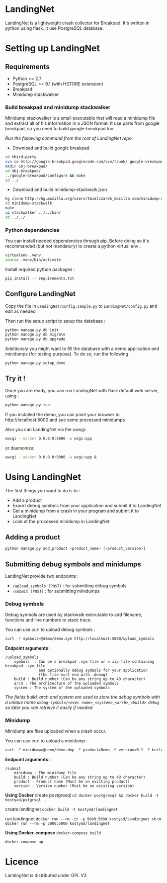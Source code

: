 # LandingNet
LandingNet is a lightweight crash collector for Breakpad. It's written in python using flask. It use PostgreSQL database.

# Setting up LandingNet 

## Requirements
- Python >= 2.7
- PostgreSQL >= 9.1 (with HSTORE extension)
- Breakpad
- Minidump stackwalker

### Build breakpad and minidump stackwalker
Minidump stackwalker is a small executable that will read a minidump file and extract all of his information in a JSON format. 
It use parts from google breakpad, so you need to build google-breakpad too.

*Run the following command from the root of LandingNet repo*

- Download and build google breakpad

```bash
cd third-party
svn co http://google-breakpad.googlecode.com/svn/trunk/ google-breakpad
mkdir obj-breakpad/
cd obj-breakpad/ 
../google-breakpad/configure && make
cd ../
```

- Download and build minidump-stackwalk json

```bash
hg clone http://hg.mozilla.org/users/tmielczarek_mozilla.com/minidump-stackwalk -b json
cd minidump-stackwalk
make
cp stackwalker ../../bin/
cd ../../
```

### Python dependencies
You can install needed dependencies through pip. Before doing so it's recommanded (but not mandatory) to create a python virtual env : 

```bash
virtualenv .venv
source .venv/bin/activate
```

Install required python packages : 
```bash
pip install -r requirements.txt
```

## Configure LandingNet
Copy the file in `LandingNet/config.sample.py` to `LandingNet/config.py` and edit as needed 

Then run the setup script to setup the database : 

```bash
python manage.py db init
python manage.py db migrate
python manage.py db upgrade
```

Additionaly you might want to fill the database with a demo application and minidumps (for testing purpose). To do so, run the following : 
```bash
python manage.py setup_demo
```

## Try it !
Once you are ready, you can run LandingNet with flask default web server, using : 

```bash
python manage.py run
```

If you installed the demo, you can point your browser to http://localhost:5000 and see some processed minidumps

Also you can LandingNet via the uwsgi:

```bash
uwsgi --socket 0.0.0.0:5000 -w wsgi:app
```

or daemonize:

```bash
uwsgi --socket 0.0.0.0:5000 -w wsgi:app &
```

# Using LandingNet
The first things you want to do is to : 

- Add a product 
- Export debug symbols from your application and submit it to LandingNet
- Get a minidump from a crash in your program and submit it to LandingNet
- Look at the processed minidump in LandingNet

## Adding a product
```bash
python manage.py add_product <product_name> [<product_version>]
```

## Submitting debug symbols and minidumps
LandingNet provide two endpoints : 

- `/upload_symbols (POST)` : for submitting debug symbols
- `/submit (POST)` : for submitting minidumps

### Debug symbols
Debug symbols are used by stackwalk executable to add filename, functions and line numbers to stack trace. 

You can use curl to upload debug symbols : 

```bash
curl -F symbols=@demo/demo.sym http://localhost:5000/upload_symbols
```

**Endpoint arguments :**
```
/upload_symbols
    symbols  : Can be a breakpad .sym file or a zip file containing breakpad .sym file 
               and optionally debug symbols for your application 
               (the file must end with .debug)
    build : Build number (Can be any string up to 40 character)
    arch : The architecture of the uploaded symbols
    system : The system of the uploaded symbols
```

*The fields build, arch and system are used to store the debug symbols with a unique name `debug-symbols/<exec name>_<system>_<arch>_<build>.debug` so later you can retreive it easily if needed*

### Minidump
Minidump are files uploaded when a crash occur.

You can use curl to upload a minidump : 
```bash
curl -F minidump=@demo/demo.dmp -F product=Demo -F version=0.1 -F build=foobar http://localhost:5000/submit
```

**Endpoint arguments :**
```
/submit
    minidump : The minidump file
    build : Build number (Can be any string up to 40 character)
    product : Product name (Must be an existing product)
    version : Version number (Must be an existing version)
```

**Using Docker**
create postgresql 
```cd docker-postgresql && docker build -t kostyad/pstgrsql .```

create landingnet 
```docker build -t kostyad/landingnet .```

run landingnet
```docker run --rm -it -p 5000:5000 kostyad/landingnet sh```
or
```docker run --rm -p 5000:5000 kostyad/landingnet```

**Using Docker-compose**
```docker-compose build```

```docker-compose up```

# Licence 
LandingNet is distributed under GPL V3
